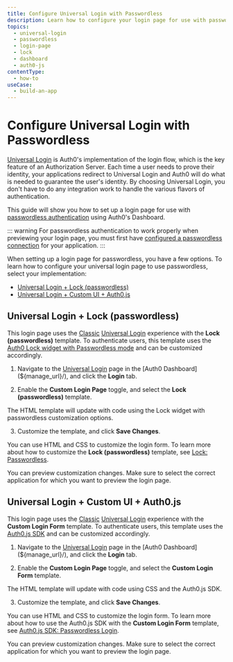 ```yaml
---
title: Configure Universal Login with Passwordless
description: Learn how to configure your login page for use with passwordless authentication using the Auth0 Management Dashboard.
topics:
  - universal-login
  - passwordless
  - login-page
  - lock
  - dashboard
  - auth0-js
contentType: 
  - how-to
useCase:
  - build-an-app
---
```

# Configure Universal Login with Passwordless

[Universal Login](/universal-login) is Auth0's implementation of the login flow, which is the key feature of an Authorization Server. Each time a user needs to prove their identity, your applications redirect to Universal Login and Auth0 will do what is needed to guarantee the user's identity. By choosing Universal Login, you don't have to do any integration work to handle the various flavors of authentication.

This guide will show you how to set up a login page for use with [passwordless authentication](/connections/passwordless) using Auth0's Dashboard. 

::: warning
For passwordless authentication to work properly when previewing your login page, you must first have [configured a passwordless connection](/connections/passwordless#implement-passwordless) for your application.
:::

When setting up a login page for passwordless, you have a few options. To learn how to configure your universal login page to use passwordless, select your implementation:

<div class="code-picker">
  <div class="languages-bar">
    <ul>
      <li><a href="#lock" data-toggle="tab">Universal Login + Lock (passwordless)</a></li>
      <li><a href="#custom" data-toggle="tab">Universal Login + Custom UI + Auth0.js</a></li>
    </ul>
  </div>
  <div class="tab-content">
    <div id="lock" class="tab-pane active">

## Universal Login + Lock (passwordless)
      
This login page uses the [Classic](/universal-login/classic) [Universal Login](/universal-login) experience with the **Lock (passwordless)** template. To authenticate users, this template uses the [Auth0 Lock widget with Passwordless mode](/libraries/lock/v11#passwordless) and can be customized accordingly.

1. Navigate to the [Universal Login](${manage_url}/#/login_settings) page in the [Auth0 Dashboard](${manage_url}/), and click the **Login** tab.

2. Enable the **Custom Login Page** toggle, and select the **Lock (passwordless)** template.

The HTML template will update with code using the Lock widget with passwordless customization options.

3. Customize the template, and click **Save Changes**.

You can use HTML and CSS to customize the login form. To learn more about how to customize the **Lock (passwordless)** template, see [Lock: Passwordless](/libraries/lock/v11#passwordless).

You can preview customization changes. Make sure to select the correct application for which you want to preview the login page.
    </div>
    <div id="custom" class="tab-pane">

## Universal Login + Custom UI + Auth0.js

This login page uses the [Classic](/universal-login/classic) [Universal Login](/universal-login) experience with the **Custom Login Form** template. To authenticate users, this template uses the [Auth0.js SDK](/libraries/auth0js) and can be customized accordingly.

1. Navigate to the [Universal Login](${manage_url}/#/login_settings) page in the [Auth0 Dashboard](${manage_url}/), and click the **Login** tab.

2. Enable the **Custom Login Page** toggle, and select the **Custom Login Form** template.

The HTML template will update with code using CSS and the Auth0.js SDK.

3. Customize the template, and click **Save Changes**.

You can use HTML and CSS to customize the login form. To learn more about how to use the Auth0.js SDK with the **Custom Login Form** template, see [Auth0.js SDK: Passwordless Login](/libraries/auth0js/v9#passwordless-login).

You can preview customization changes. Make sure to select the correct application for which you want to preview the login page.
    </div>
  </div>
</div>